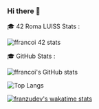 ### Hi there 👋

<!--
**franzudev/franzudev** is a ✨ _special_ ✨ repository because its `README.md` (this file) appears on your GitHub profile.

Here are some ideas to get you started:

- 🔭 I’m currently working on ...
- 🌱 I’m currently learning ...
- 👯 I’m looking to collaborate on ...
- 🤔 I’m looking for help with ...
- 💬 Ask me about ...
- 📫 How to reach me: ...
- 😄 Pronouns: ...
- ⚡ Fun fact: ...
-->

🎓 42 Roma LUISS Stats :

![ffrancoi 42 stats](https://badge42.herokuapp.com/api/stats/ffrancoi)


🎓 GitHub Stats :

![ffrancoi's GitHub stats](https://github-readme-stats.vercel.app/api?username=franzudev&include_all_commits=true&count_private=true&show_icons=true&theme=vision-friendly-dark)


![Top Langs](https://github-readme-stats.vercel.app/api/top-langs/?username=franzudev&count_private=true&include_all_commits=true&show_icons=true&theme=vision-friendly-dark)

[![franzudev's wakatime stats](https://github-readme-stats.vercel.app/api/wakatime?username=franzudev&show_icons=true&theme=vision-friendly-dark)](https://github.com/anuraghazra/github-readme-stats)

